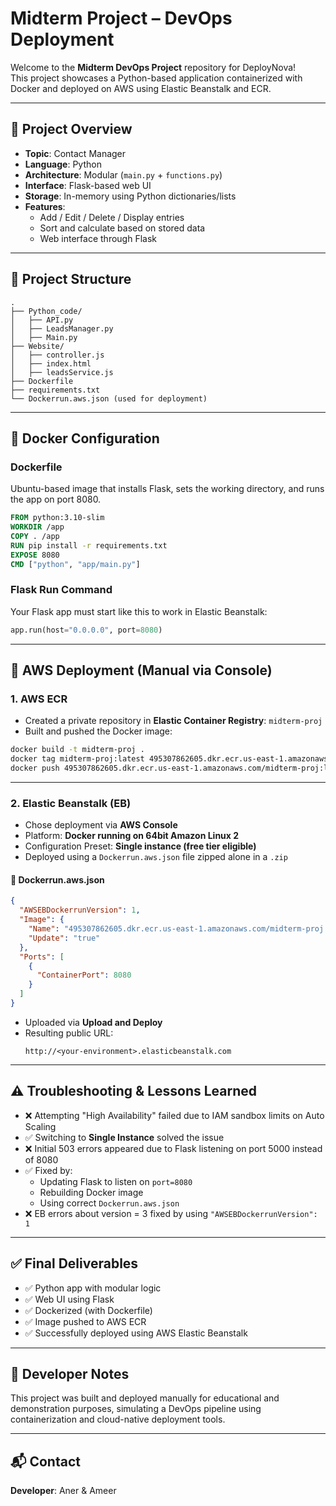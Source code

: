 # Midterm Project – DevOps Deployment

Welcome to the **Midterm DevOps Project** repository for DeployNova!  
This project showcases a Python-based application containerized with Docker and deployed on AWS using Elastic Beanstalk and ECR.

---

## 🧩 Project Overview

- **Topic**: Contact Manager
- **Language**: Python
- **Architecture**: Modular (`main.py` + `functions.py`)
- **Interface**: Flask-based web UI
- **Storage**: In-memory using Python dictionaries/lists
- **Features**:
  - Add / Edit / Delete / Display entries
  - Sort and calculate based on stored data
  - Web interface through Flask

---

## 📁 Project Structure

```
.
├── Python_code/
│   ├── API.py
│   ├── LeadsManager.py
│   ├── Main.py
├── Website/
│   ├── controller.js
│   ├── index.html
│   ├── leadsService.js
├── Dockerfile
├── requirements.txt
└── Dockerrun.aws.json (used for deployment)
```

---

## 🐳 Docker Configuration

### Dockerfile

Ubuntu-based image that installs Flask, sets the working directory, and runs the app on port 8080.

```Dockerfile
FROM python:3.10-slim
WORKDIR /app
COPY . /app
RUN pip install -r requirements.txt
EXPOSE 8080
CMD ["python", "app/main.py"]
```

### Flask Run Command

Your Flask app must start like this to work in Elastic Beanstalk:

```python
app.run(host="0.0.0.0", port=8080)
```

---

## 🚀 AWS Deployment (Manual via Console)

### 1. AWS ECR

- Created a private repository in **Elastic Container Registry**: `midterm-proj`
- Built and pushed the Docker image:

```bash
docker build -t midterm-proj .
docker tag midterm-proj:latest 495307862605.dkr.ecr.us-east-1.amazonaws.com/midterm-proj:latest
docker push 495307862605.dkr.ecr.us-east-1.amazonaws.com/midterm-proj:latest
```

---

### 2. Elastic Beanstalk (EB)

- Chose deployment via **AWS Console**
- Platform: **Docker running on 64bit Amazon Linux 2**
- Configuration Preset: **Single instance (free tier eligible)**
- Deployed using a `Dockerrun.aws.json` file zipped alone in a `.zip`

#### 📄 Dockerrun.aws.json

```json
{
  "AWSEBDockerrunVersion": 1,
  "Image": {
    "Name": "495307862605.dkr.ecr.us-east-1.amazonaws.com/midterm-proj:latest",
    "Update": "true"
  },
  "Ports": [
    {
      "ContainerPort": 8080
    }
  ]
}
```

- Uploaded via **Upload and Deploy**
- Resulting public URL:
  ```
  http://<your-environment>.elasticbeanstalk.com
  ```

---

## ⚠️ Troubleshooting & Lessons Learned

- ❌ Attempting "High Availability" failed due to IAM sandbox limits on Auto Scaling
- ✅ Switching to **Single Instance** solved the issue
- ❌ Initial 503 errors appeared due to Flask listening on port 5000 instead of 8080
- ✅ Fixed by:
  - Updating Flask to listen on `port=8080`
  - Rebuilding Docker image
  - Using correct `Dockerrun.aws.json`
- ❌ EB errors about version = 3 fixed by using `"AWSEBDockerrunVersion": 1`

---

## ✅ Final Deliverables

- ✅ Python app with modular logic
- ✅ Web UI using Flask
- ✅ Dockerized (with Dockerfile)
- ✅ Image pushed to AWS ECR
- ✅ Successfully deployed using AWS Elastic Beanstalk

---

## 🧠 Developer Notes

This project was built and deployed manually for educational and demonstration purposes, simulating a DevOps pipeline using containerization and cloud-native deployment tools.

---

## 📬 Contact

**Developer**: Aner & Ameer  
